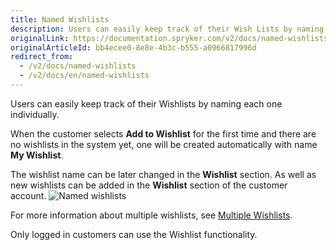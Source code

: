 ```yaml
---
title: Named Wishlists
description: Users can easily keep track of their Wish Lists by naming each one individually.
originalLink: https://documentation.spryker.com/v2/docs/named-wishlists
originalArticleId: bb4ecee0-8e8e-4b3c-b555-a0966817996d
redirect_from:
  - /v2/docs/named-wishlists
  - /v2/docs/en/named-wishlists
---
```


Users can easily keep track of their Wishlists by naming each one individually.

When the customer selects **Add to Wishlist** for the first time and there are no wishlists in the system yet, one will be created automatically with name **My Wishlist**.

The wishlist name can be later changed in the **Wishlist** section. As well as new wishlists can be added in the **Wishlist** section of the customer account.
![Named wishlists](https://spryker.s3.eu-central-1.amazonaws.com/docs/Features/Wishlist/Named+Wishlist/named_wishlist.gif)

For more information about multiple wishlists, see [Multiple Wishlists](/docs/scos/dev/features/201903.0/wishlist/multiple-wishlists.html).

Only logged in customers can use the Wishlist functionality.
